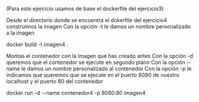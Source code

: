 
(Para este ejercicio usamos de base el dockerfile del ejercicio3)


Desde el directorio donde se encuentra el dokerfile del ejercicio4 construimos la imagen
Con la opción -t le damos un nombre personalizado a la imagen

docker build -t imagen4 . 



Montas el contenedor con la imagen que has creado antes
Con la opción -d queremos que el contenedor se ejecute en segundo plano
Con la opción --name le damos un nombre personalizado al contenedor
Con la opción -p le indicamos que queremos que se ejecute en el puerto 8080 de nuestro localhost y el puerto 80 del contenedor

docker run -d --name contenedor4 -p 8080:80 imagen4

